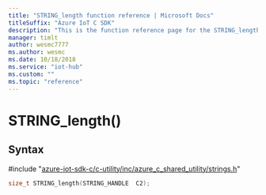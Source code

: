 ```yaml
---                             
title: "STRING_length function reference | Microsoft Docs" 
titleSuffix: "Azure IoT C SDK"            
description: "This is the function reference page for the STRING_length() function in the Azure IoT C SDK. This SDK is used with Azure IoT Hub and Azure IoT Hub Device Provisioning Service"            
manager: timlt                 
author: wesmc7777              
ms.author: wesmc               
ms.date: 10/18/2018                    
ms.service: "iot-hub"             
ms.custom: ""                
ms.topic: "reference"        
---                            
```


# STRING_length()

## Syntax

\#include "[azure-iot-sdk-c/c-utility/inc/azure_c_shared_utility/strings.h](../strings-h.md)"  
```C
size_t STRING_length(STRING_HANDLE  C2);
```

